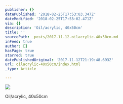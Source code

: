 ```yaml
---
publisher: {}
datePublished: '2018-02-25T17:53:03.347Z'
dateModified: '2018-02-25T17:53:02.471Z'
via: {}
description: 'Oil/acrylic, 40x50cm'
title: ''
sourcePath: _posts/2017-11-12-oilacrylic-40x50cm.md
inFeed: true
author: []
hasPage: true
starred: true
datePublishedOriginal: '2017-11-12T21:19:48.693Z'
url: oilacrylic-40x50cm/index.html
_type: Article

---
```

![](https://the-grid-user-content.s3-us-west-2.amazonaws.com/896a4b86-47af-42db-b373-c17ce5b6d136.jpg)

Oil/acrylic, 40x50cm